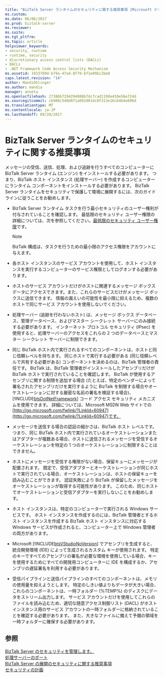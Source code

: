 ```yaml
---
title: "BizTalk Server ランタイムのセキュリティに関する推奨事項 |Microsoft ドキュメント"
ms.custom: 
ms.date: 06/08/2017
ms.prod: biztalk-server
ms.reviewer: 
ms.suite: 
ms.tgt_pltfrm: 
ms.topic: article
helpviewer_keywords:
- security, runtime
- runtime, security
- discretionary access control lists (DACLs)
- DACLs
- .NET Framework Code Access Security Mechanism
ms.assetid: 1933789d-b79a-47ad-8f70-6f1e99bc2be0
caps.latest.revision: "14"
author: MandiOhlinger
ms.author: mandia
manager: anneta
ms.openlocfilehash: 27386b7294294088b7dcfcad1198e410e56e724d
ms.sourcegitcommit: cb908c540d8f1a692d01dc8f313e16cb4b4e696d
ms.translationtype: MT
ms.contentlocale: ja-JP
ms.lasthandoff: 09/20/2017
---
```

# <a name="biztalk-server-runtime-security-recommendations"></a>BizTalk Server ランタイムのセキュリティに関する推奨事項
メッセージの受信、送信、処理、および追跡を行うすべてのコンピューターに BizTalk Server ランタイム (エンジン) をインストールする必要があります。 つまり、BizTalk ホスト インスタンス (処理サーバー) を作成するコンピューターにランタイム コンポーネントをインストールする必要があります。 BizTalk Server ランタイムをセキュリティで保護して環境に展開するには、次のガイドラインに従うことをお勧めします。  
  
-   BizTalk Server ランタイム タスクを行う最小セキュリティのユーザー権利が付与されていることを確認します。 最低限のセキュリティ ユーザー権限の詳細については、次を参照してください。[最低限のセキュリティ ユーザー権限](../core/minimum-security-user-rights.md)です。  
  
    > [!NOTE]
    >  BizTalk 構成は、タスクを行うための最小限のアクセス権限をアカウントに与えます。  
  
-   各ホスト インスタンスのサービス アカウントを使用して、ホスト インスタンスを実行するコンピューターのサービス権限としてログオンする必要があります。  
  
-   ホストのサービス アカウントだけがホストに関連するメッセージ ボックス データにアクセスできます。また、これらのサービスだけがメッセージ ボックスに送信できます。 情報の漏えいの可能性を最小限に抑えるため、複数のホストで同じサービス アカウントを使用しないでください。  
  
-   処理サーバー (追跡を行わないホスト) は、メッセージ ボックス データベース、管理データベース、およびマスター シークレット サーバーにのみ接続する必要があります。 インターネット プロトコル セキュリティ (IPsec) を使用すると、処理サーバーのアクセスをこれらの 2 つのデータベースとマスター シークレット サーバーに制限できます。  
  
-   同じ BizTalk ホスト内で実行されるすべてのコンポーネントは、ホストと同じ信頼レベルを持ちます。 同じホストで実行する必要がある (同じ信頼レベルで共有する必要がある) コンポーネントを決めるのは、BizTalk 管理者の責任です。 BizTalk は、BizTalk 管理者がインストールしたアセンブリだけが BizTalk ホストで実行されていることを確認します。 BizTalk が使用するアセンブリに関する制限を追加する場合 (たとえば、特定のベンダーによって署名されたアセンブリだけを実行するように BizTalk を制限する場合やオーケストレーションに対する厳密な名前の署名を検証する場合)、[!INCLUDE[btsDotNetFramework](../includes/btsdotnetframework-md.md)] コード アクセス セキュリティ メカニズムを使用できます。 詳細については、Microsoft MSDN Web サイトでの[http://go.microsoft.com/fwlink/?LinkId=60947](http://go.microsoft.com/fwlink/?LinkId=60947)です。  
  
-   メッセージを送信する場合の認証の細かさは、BizTalk ホスト レベルです。 つまり、同じ BizTalk ホスト内で実行されているオーケストレーションまたはアダプターが複数ある場合、ホストに送信されるメッセージを受信するオーケストレーションを特定の 1 つのオーケストレーションに制限することはできません。  
  
-   ホストにメッセージを受信する権限がない場合、保留キューにメッセージが配置されます。 既定で、受信アダプターとオーケストレーションが同じホストで実行されている場合、オーケストレーションは、ホストの保留キューを読み込むことができます。 認証失敗により BizTalk が保留したメッセージをオーケストレーションが取得する可能性があります。 このため、同じホストでオーケストレーションと受信アダプターを実行しないことをお勧めします。  
  
-   ホスト インスタンスは、特定のコンピューターで実行される Windows サービスです。 ホスト インスタンスを作成するのには、BizTalk 管理者とするホスト インスタンスを作成する BizTalk ホスト インスタンスに対応する Windows サービスが作成されると、コンピューター上で Windows 管理者の両方があります。  
  
-   Microsoft [!INCLUDE[btsVStudioNoVersion](../includes/btsvstudionoversion-md.md)] でアセンブリを生成すると、統合開発環境 (IDE) によって生成されるカスタム キーが使用されます。 特定のキーですべてのアセンブリの署名が必要な環境を使用している場合、キーを使用するためにすべての開発用コンピューターに IDE を構成するか、アセンブリの遅延署名を利用する必要があります。  
  
-   受信パイプラインと送信パイプラインのすべてのコンポーネントは、メモリの使用量を抑えようとします。 特定のしきい値よりもデータが大きい場合、これらのコンポーネントは、一時フォルダー (%TEMP%) のディスクにデータをストリーム出力します。 サービス アカウントだけを使用してこれらのファイルを読み込むため、適切な随意アクセス制御リスト (DACL) がホスト インスタンス用のサービス アカウントの一時フォルダーに格納されていることを確認する必要があります。 また、大きなファイルに備えて予備の領域を一時フォルダーに確保する必要があります。  
  
## <a name="see-also"></a>参照  
 [BizTalk Server のセキュリティを管理します。](../core/managing-biztalk-server-security.md)   
 [処理サーバーのポート](../core/ports-for-the-processing-servers.md)   
 [BizTalk Server の展開のセキュリティに関する推奨事項](../core/security-recommendations-for-a-biztalk-server-deployment.md)   
 [セキュリティの計画](../core/planning-for-security.md)